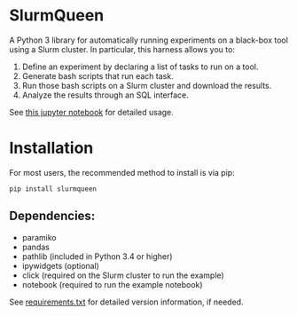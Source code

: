 # SlurmQueen
A Python 3 library for automatically running experiments on a black-box tool using a Slurm cluster.
In particular, this harness allows you to:
1. Define an experiment by declaring a list of tasks to run on a tool.
2. Generate bash scripts that run each task.
3. Run those bash scripts on a Slurm cluster and download the results.
4. Analyze the results through an SQL interface.

See [this jupyter notebook](example/example_experimental_setup.ipynb) for detailed usage.

# Installation
For most users, the recommended method to install is via pip:

```
pip install slurmqueen
```

## Dependencies:
* paramiko
* pandas
* pathlib (included in Python 3.4 or higher)
* ipywidgets (optional)
* click (required on the Slurm cluster to run the example)
* notebook (required to run the example notebook)

See [requirements.txt](requirements.txt) for detailed version information, if needed.
